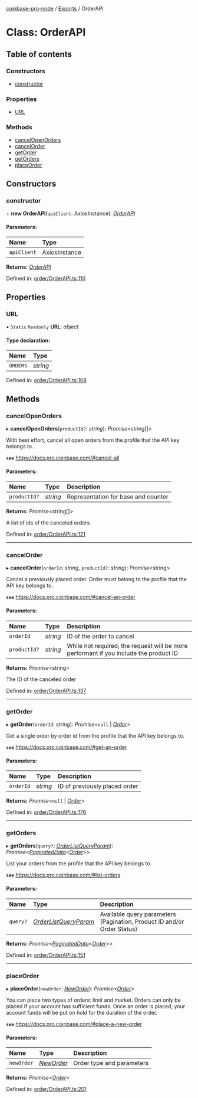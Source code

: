 [coinbase-pro-node](../README.md) / [Exports](../modules.md) / OrderAPI

# Class: OrderAPI

## Table of contents

### Constructors

- [constructor](orderapi.md#constructor)

### Properties

- [URL](orderapi.md#url)

### Methods

- [cancelOpenOrders](orderapi.md#cancelopenorders)
- [cancelOrder](orderapi.md#cancelorder)
- [getOrder](orderapi.md#getorder)
- [getOrders](orderapi.md#getorders)
- [placeOrder](orderapi.md#placeorder)

## Constructors

### constructor

\+ **new OrderAPI**(`apiClient`: AxiosInstance): [_OrderAPI_](orderapi.md)

#### Parameters:

| Name        | Type          |
| :---------- | :------------ |
| `apiClient` | AxiosInstance |

**Returns:** [_OrderAPI_](orderapi.md)

Defined in: [order/OrderAPI.ts:110](https://github.com/bennycode/coinbase-pro-node/blob/1018fbd/src/order/OrderAPI.ts#L110)

## Properties

### URL

▪ `Static` `Readonly` **URL**: _object_

#### Type declaration:

| Name     | Type     |
| :------- | :------- |
| `ORDERS` | _string_ |

Defined in: [order/OrderAPI.ts:108](https://github.com/bennycode/coinbase-pro-node/blob/1018fbd/src/order/OrderAPI.ts#L108)

## Methods

### cancelOpenOrders

▸ **cancelOpenOrders**(`productId?`: _string_): _Promise_<string[]\>

With best effort, cancel all open orders from the profile that the API key belongs to.

**`see`** https://docs.pro.coinbase.com/#cancel-all

#### Parameters:

| Name         | Type     | Description                         |
| :----------- | :------- | :---------------------------------- |
| `productId?` | _string_ | Representation for base and counter |

**Returns:** _Promise_<string[]\>

A list of ids of the canceled orders

Defined in: [order/OrderAPI.ts:121](https://github.com/bennycode/coinbase-pro-node/blob/1018fbd/src/order/OrderAPI.ts#L121)

---

### cancelOrder

▸ **cancelOrder**(`orderId`: _string_, `productId?`: _string_): _Promise_<string\>

Cancel a previously placed order. Order must belong to the profile that the API key belongs to.

**`see`** https://docs.pro.coinbase.com/#cancel-an-order

#### Parameters:

| Name         | Type     | Description                                                                           |
| :----------- | :------- | :------------------------------------------------------------------------------------ |
| `orderId`    | _string_ | ID of the order to cancel                                                             |
| `productId?` | _string_ | While not required, the request will be more performant if you include the product ID |

**Returns:** _Promise_<string\>

The ID of the canceled order

Defined in: [order/OrderAPI.ts:137](https://github.com/bennycode/coinbase-pro-node/blob/1018fbd/src/order/OrderAPI.ts#L137)

---

### getOrder

▸ **getOrder**(`orderId`: _string_): _Promise_<`null` \| [_Order_](../modules.md#order)\>

Get a single order by order id from the profile that the API key belongs to.

**`see`** https://docs.pro.coinbase.com/#get-an-order

#### Parameters:

| Name      | Type     | Description                   |
| :-------- | :------- | :---------------------------- |
| `orderId` | _string_ | ID of previously placed order |

**Returns:** _Promise_<`null` \| [_Order_](../modules.md#order)\>

Defined in: [order/OrderAPI.ts:176](https://github.com/bennycode/coinbase-pro-node/blob/1018fbd/src/order/OrderAPI.ts#L176)

---

### getOrders

▸ **getOrders**(`query?`: [_OrderListQueryParam_](../interfaces/orderlistqueryparam.md)): _Promise_<[_PaginatedData_](../interfaces/paginateddata.md)<[_Order_](../modules.md#order)\>\>

List your orders from the profile that the API key belongs to.

**`see`** https://docs.pro.coinbase.com/#list-orders

#### Parameters:

| Name | Type | Description |
| :-- | :-- | :-- |
| `query?` | [_OrderListQueryParam_](../interfaces/orderlistqueryparam.md) | Available query parameters (Pagination, Product ID and/or Order Status) |

**Returns:** _Promise_<[_PaginatedData_](../interfaces/paginateddata.md)<[_Order_](../modules.md#order)\>\>

Defined in: [order/OrderAPI.ts:151](https://github.com/bennycode/coinbase-pro-node/blob/1018fbd/src/order/OrderAPI.ts#L151)

---

### placeOrder

▸ **placeOrder**(`newOrder`: [_NewOrder_](../modules.md#neworder)): _Promise_<[_Order_](../modules.md#order)\>

You can place two types of orders: limit and market. Orders can only be placed if your account has sufficient funds. Once an order is placed, your account funds will be put on hold for the duration of the order.

**`see`** https://docs.pro.coinbase.com/#place-a-new-order

#### Parameters:

| Name       | Type                                 | Description               |
| :--------- | :----------------------------------- | :------------------------ |
| `newOrder` | [_NewOrder_](../modules.md#neworder) | Order type and parameters |

**Returns:** _Promise_<[_Order_](../modules.md#order)\>

Defined in: [order/OrderAPI.ts:201](https://github.com/bennycode/coinbase-pro-node/blob/1018fbd/src/order/OrderAPI.ts#L201)
